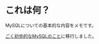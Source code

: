 # これは何？
MySQLについての基本的な内容をメモです。  

[ごく初歩的なMySQLのこと](https://www.junk-works.science/basic-mysql/)に移行しました。
